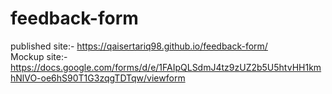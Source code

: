 # feedback-form
published site:-
https://qaisertariq98.github.io/feedback-form/
<br>
Mockup site:- https://docs.google.com/forms/d/e/1FAIpQLSdmJ4tz9zUZ2b5U5htvHH1kmhNlVO-oe6hS90T1G3zqgTDTqw/viewform
